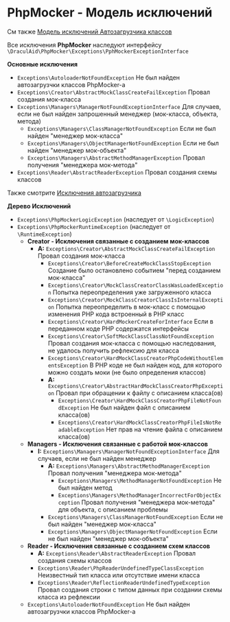 # PhpMocker - Модель исключений

См также [Модель исключений Автозагрузчика классов](../ClassAutoloader/Exceptions/README.md)

Все исключения **PhpMocker** наследуют интерфейсу `\DraculAid\PhpMocker\Exceptions\PphMockerExceptionInterface`

**Основные исключения**

* `Exceptions\AutoloaderNotFoundException` Не был найден автозагрузчки классов PhpMocker-а
* `Exceptions\Creator\AbstractMockClassCreateFailException` Провал создания мок-класса
* `Exceptions\Managers\ManagerNotFoundExceptionInterface` Для случаев, если не был найден запрошенный менеджер (мок-класса, объекта, метода)
  * `Exceptions\Managers\ClassManagerNotFoundException` Если не был найден "менеджер мок-класса"
  * `Exceptions\Managers\ObjectManagerNotFoundException` Если не был найден "менеджер мок-объекта"
  * `Exceptions\Managers\AbstractMethodManagerException` Провал получения "менеджера мок-метода"
* `Exceptions\Reader\AbstractReaderException` Провал создания схемы классов

Также смотрите [Исключения автозагрузчика](../ClassAutoloader/Exceptions/README.md)

**Дерево Исключений**

* `Exceptions\PhpMockerLogicException` (наследует от `\LogicException`)
* `Exceptions\PhpMockerRuntimeException` (наследует от `\RuntimeException`)
  * **Creator - Исключения связанные с созданием мок-классов**
    * **A:** `Exceptions\Creator\AbstractMockClassCreateFailException` Провал создания мок-класса
      * `Exceptions\Creator\BeforeCreateMockClassStopException` Создание было остановлено событием "перед созданием мок-класса"
      * `Exceptions\Creator\MockClassCreatorClassWasLoadedException`  Попытка переопределения уже загруженного класса
      * `Exceptions\Creator\MockClassCreatorClassIsInternalException` Попытка переопределить в мок-класс с помощью изменения PHP кода встроенный в PHP класс
      * `Exceptions\Creator\HardMockerCreateForInterface` Если в переданном коде PHP содержатся интерфейсы
      * `Exceptions\Creator\SoftMockClassClassNotFoundException` Провал создания мок-класса с помощью наследования, не удалось получить рефлексию для класса
      * `Exceptions\Creator\HardMockClassCreatorPhpCodeWithoutElementsException` В PHP коде не был найден код, для которого можно создать моки (не было определения классов)
      * **A:** `Exceptions\Creator\AbstractHardMockClassCreatorPhpException` Провал при обращении к файлу с описанием класса(ов)
        * `Exceptions\Creator\HardMockClassCreatorPhpFileNotFoundException` Не был найден файл с описанием класса(ов)
        * `Exceptions\Creator\HardMockClassCreatorPhpFileIsNotReadableException` Нет прав на чтение файла с описанием класса(ов) 
  * **Managers - Исключения связанные с работой мок-классов**
    * **I:** `Exceptions\Managers\ManagerNotFoundExceptionInterface` Для случаев, если не был найден менеджер
      * **A:** `Exceptions\Managers\AbstractMethodManagerException` Провал получения "менеджера мок-метода"
        * `Exceptions\Managers\MethodManagerNotFoundException` Не был найден метод
        * `Exceptions\Managers\MethodManagerIncorrectForObjectException` Провал получения "менеджера мок-метода" для объекта, с описанием проблемы
      * `Exceptions\Managers\ClassManagerNotFoundException` Если не был найден "менеджер мок-класса"
      * `Exceptions\Managers\ObjectManagerNotFoundException` Если не был найден "менеджер мок-объекта"
  * **Reader - Исключения связанные с созданием схем классов**
    * **A:** `Exceptions\Reader\AbstractReaderException` Провал создания схемы классов
     * `Exceptions\Reader\PhpReaderUndefinedTypeClassException` Неизвестный тип класса или отсутствие имени класса
     * `Exceptions\Reader\ReflectionReaderUndefinedTypeException` Провал создания строки с типом данных при создании схемы класса из рефлексии
  * `Exceptions\AutoloaderNotFoundException` Не был найден автозагрузчки классов PhpMocker-а
